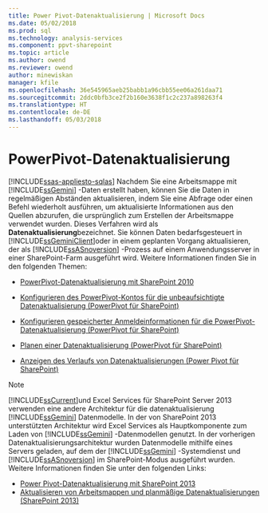 ```yaml
---
title: Power Pivot-Datenaktualisierung | Microsoft Docs
ms.date: 05/02/2018
ms.prod: sql
ms.technology: analysis-services
ms.component: ppvt-sharepoint
ms.topic: article
ms.author: owend
ms.reviewer: owend
author: minewiskan
manager: kfile
ms.openlocfilehash: 36e545965aeb25babb1a96cbb55ee06a261daa71
ms.sourcegitcommit: 2ddc0bfb3ce2f2b160e3638f1c2c237a898263f4
ms.translationtype: HT
ms.contentlocale: de-DE
ms.lasthandoff: 05/03/2018
---
```

# <a name="power-pivot-data-refresh"></a>PowerPivot-Datenaktualisierung
[!INCLUDE[ssas-appliesto-sqlas](../../includes/ssas-appliesto-sqlas.md)]
  Nachdem Sie eine Arbeitsmappe mit [!INCLUDE[ssGemini](../../includes/ssgemini-md.md)] -Daten erstellt haben, können Sie die Daten in regelmäßigen Abständen aktualisieren, indem Sie eine Abfrage oder einen Befehl wiederholt ausführen, um aktualisierte Informationen aus den Quellen abzurufen, die ursprünglich zum Erstellen der Arbeitsmappe verwendet wurden. Dieses Verfahren wird als **Datenaktualisierung**bezeichnet. Sie können Daten bedarfsgesteuert in [!INCLUDE[ssGeminiClient](../../includes/ssgeminiclient-md.md)]oder in einem geplanten Vorgang aktualisieren, der als [!INCLUDE[ssASnoversion](../../includes/ssasnoversion-md.md)] -Prozess auf einem Anwendungsserver in einer SharePoint-Farm ausgeführt wird. Weitere Informationen finden Sie in den folgenden Themen:  
  
-   [PowerPivot-Datenaktualisierung mit SharePoint 2010](http://msdn.microsoft.com/en-us/01b54e6f-66e5-485c-acaa-3f9aa53119c9)  
  
-   [Konfigurieren des PowerPivot-Kontos für die unbeaufsichtigte Datenaktualisierung (PowerPivot für SharePoint)](http://msdn.microsoft.com/en-us/81401eac-c619-4fad-ad3e-599e7a6f8493)  
  
-   [Konfigurieren gespeicherter Anmeldeinformationen für die PowerPivot-Datenaktualisierung (PowerPivot für SharePoint)](http://msdn.microsoft.com/en-us/987eff0f-bcfe-4bbd-81e0-9aca993a2a75)  
  
-   [Planen einer Datenaktualisierung (PowerPivot für SharePoint)](http://msdn.microsoft.com/en-us/8571208f-6aae-4058-83c6-9f916f5e2f9b)  
  
-   [Anzeigen des Verlaufs von Datenaktualisierungen &#40;Power Pivot für SharePoint&#41;](../../analysis-services/power-pivot-sharepoint/view-data-refresh-history-power-pivot-for-sharepoint.md)  
  
> [!NOTE]  
>  [!INCLUDE[ssCurrent](../../includes/sscurrent-md.md)]und Excel Services für SharePoint Server 2013 verwenden eine andere Architektur für die datenaktualisierung [!INCLUDE[ssGemini](../../includes/ssgemini-md.md)] Datenmodelle. In der von SharePoint 2013 unterstützten Architektur wird Excel Services als Hauptkomponente zum Laden von [!INCLUDE[ssGemini](../../includes/ssgemini-md.md)] -Datenmodellen genutzt. In der vorherigen Datenaktualisierungsarchitektur wurden Datenmodelle mithilfe eines Servers geladen, auf dem der [!INCLUDE[ssGemini](../../includes/ssgemini-md.md)] -Systemdienst und [!INCLUDE[ssASnoversion](../../includes/ssasnoversion-md.md)] im SharePoint-Modus ausgeführt wurden. Weitere Informationen finden Sie unter den folgenden Links:  
>   
>  -   [Power Pivot-Datenaktualisierung mit SharePoint 2013](../../analysis-services/power-pivot-sharepoint/power-pivot-data-refresh-with-sharepoint-2013.md)  
> -   [Aktualisieren von Arbeitsmappen und planmäßige Datenaktualisierungen &#40;SharePoint 2013&#41;](../../analysis-services/instances/install-windows/upgrade-workbooks-and-scheduled-data-refresh-sharepoint-2013.md)  
  
  
